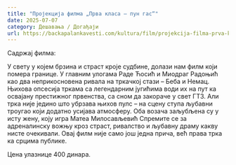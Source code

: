 ```yaml
---
title: "Пројекција филма „Прва класа – пун гас“"
date: 2025-07-07
category: Дешавања / Догађаји
url: https://backapalankavesti.com/kultura/film/projekcija-filma-prva-klasa-pun-gas/
---
```


Садржај филма:

У свету у којем брзина и страст кроје судбине, долази нам филм који помера границе. У главним улогама Раде Ћосић и Миодраг Радоњић као два неприкосновена ривала на тркачкој стази – Беба и Немац. Њихова опсесија тркама са легендарним југићима води их на пут ка освајану престижног првенства, са сном да закораче у свет ГТ3. Али трка није једино што убрзава њихов пулс – на сцену ступа љубавни троугао који додатно усијава атмосферу. Оба возача заљубљена су у исту жену, коју игра Матеа Милосављевић Спремите се за адреналинску вожњу кроз страст, ривалство и љубавну драму какву нисте очекивали. Овај филм није само још једна прича, већ права трка ка срцима публике.

Цена улазнице 400 динара.
